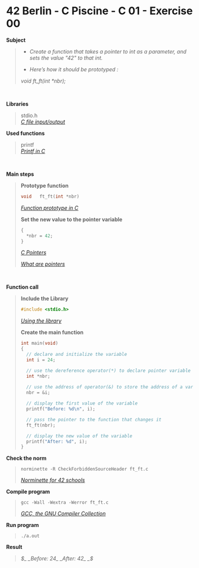 # 42 Berlin - C Piscine - C 01 - Exercise 00

**Subject**
> * _Create a function that takes a pointer to int as a parameter, and sets the value "42"
to that int._   
>
> * _Here’s how it should be prototyped :_   
>
>_void ft_ft(int *nbr);_
>

<br>

**Libraries**        
>
>stdio.h    
>_[C file input/output](https://en.wikipedia.org/wiki/C_file_input/output)_

**Used functions**   
>
>printf   
>_[Printf in C](https://www.geeksforgeeks.org/printf-in-c/)_

<br>

**Main steps**
>
>**Prototype function**
>```c
>void	ft_ft(int *nbr)
>```
>_[Function prototype in C](https://www.geeksforgeeks.org/function-prototype-in-c/)_   
>
>**Set the new value to the pointer variable**
>```c
>{    
>	*nbr = 42;    
>}    
>```
>_[C Pointers](https://www.geeksforgeeks.org/c-pointers/)_    
>
>_[What are pointers](https://youtu.be/2ybLD6_2gKM?si=yLpSffSRbA60G3Se)_
<br>

**Function call**
>**Include the Library**
>```c
>#include <stdio.h>
>```
>_[Using the library](https://www.gnu.org/software/libc/manual/html_mono/libc.html#Using-the-Library)_
>
>**Create the main function**
>```c
>int main(void)
>{
>	// declare and initialize the variable    
>	int i = 24;    
>
>	// use the dereference operator(*) to declare pointer variable    
>	int *nbr;    
>	
>	// use the address of operator(&) to store the address of a variable in the pointer variable    
>	nbr = &i;    
>
>	// display the first value of the variable    
>	printf("Before: %d\n", i);    
>
>	// pass the pointer to the function that changes it    
>	ft_ft(nbr);
>
>	// display the new value of the variable 
>	printf("After: %d", i);
>}  
>```    

**Check the norm**
>```
>norminette -R CheckForbiddenSourceHeader ft_ft.c
>```
>_[Norminette for 42 schools](https://github.com/42School/norminette)_

**Compile program**
>```
>gcc -Wall -Wextra -Werror ft_ft.c
>```
>_[GCC, the GNU Compiler Collection](https://gcc.gnu.org)_

**Run program**
>```
>./a.out
>```

**Result**
>_$_    
>_Before: 24_    
>_After: 42_    
>_$_    
